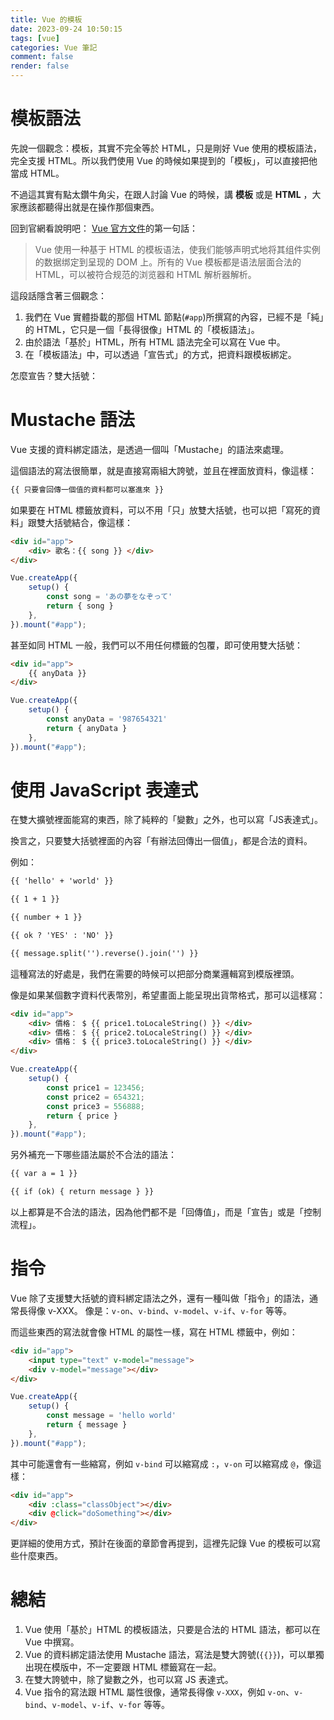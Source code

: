 ```yaml
---
title: Vue 的模板
date: 2023-09-24 10:50:15
tags: [vue]
categories: Vue 筆記
comment: false
render: false
---
```


# 模板語法
先說一個觀念：模板，其實不完全等於 HTML，只是剛好 Vue 使用的模板語法，完全支援 HTML。所以我們使用 Vue 的時候如果提到的「模板」，可以直接把他當成 HTML。

不過這其實有點太鑽牛角尖，在跟人討論 Vue 的時候，講 **模板** 或是 **HTML** ，大家應該都聽得出就是在操作那個東西。

回到官網看說明吧：
[Vue 官方文件](https://cn.vuejs.org/guide/essentials/template-syntax.html)的第一句話：
> Vue 使用一种基于 HTML 的模板语法，使我们能够声明式地将其组件实例的数据绑定到呈现的 DOM 上。所有的 Vue 模板都是语法层面合法的 HTML，可以被符合规范的浏览器和 HTML 解析器解析。

這段話隱含著三個觀念：
1. 我們在 Vue 實體掛載的那個 HTML 節點(`#app`)所撰寫的內容，已經不是「純」的 HTML，它只是一個「長得很像」HTML 的「模板語法」。
2. 由於語法「基於」HTML，所有 HTML 語法完全可以寫在 Vue 中。
3. 在「模板語法」中，可以透過「宣告式」的方式，把資料跟模板綁定。

怎麼宣告？雙大括號：

# Mustache 語法
Vue 支援的資料綁定語法，是透過一個叫「Mustache」的語法來處理。

這個語法的寫法很簡單，就是直接寫兩組大誇號，並且在裡面放資料，像這樣：
```html
{{ 只要會回傳一個值的資料都可以塞進來 }}
```

如果要在 HTML 標籤放資料，可以不用「只」放雙大括號，也可以把「寫死的資料」跟雙大括號結合，像這樣：

```html
<div id="app">
    <div> 歌名：{{ song }} </div>
</div>
```
```js
Vue.createApp({
    setup() {
        const song = 'あの夢をなぞって'
        return { song }
    },
}).mount("#app");

```

甚至如同 HTML 一般，我們可以不用任何標籤的包覆，即可使用雙大括號：

```html
<div id="app">
    {{ anyData }}
</div>
```
```js
Vue.createApp({
    setup() {
        const anyData = '987654321'
        return { anyData }
    },
}).mount("#app");
```


# 使用 JavaScript 表達式

在雙大擴號裡面能寫的東西，除了純粹的「變數」之外，也可以寫「JS表達式」。

換言之，只要雙大括號裡面的內容「有辦法回傳出一個值」，都是合法的資料。

例如：
```html
{{ 'hello' + 'world' }}

{{ 1 + 1 }}

{{ number + 1 }}

{{ ok ? 'YES' : 'NO' }}

{{ message.split('').reverse().join('') }}
```

這種寫法的好處是，我們在需要的時候可以把部分商業邏輯寫到模版裡頭。  

像是如果某個數字資料代表幣別，希望畫面上能呈現出貨幣格式，那可以這樣寫：
```html
<div id="app">
    <div> 價格： $ {{ price1.toLocaleString() }} </div>
    <div> 價格： $ {{ price2.toLocaleString() }} </div>
    <div> 價格： $ {{ price3.toLocaleString() }} </div>
</div>
```
```js
Vue.createApp({
    setup() {
        const price1 = 123456;
        const price2 = 654321;
        const price3 = 556888;
        return { price }
    },
}).mount("#app");
```

另外補充一下哪些語法屬於不合法的語法：
```html
{{ var a = 1 }}

{{ if (ok) { return message } }}
```
以上都算是不合法的語法，因為他們都不是「回傳值」，而是「宣告」或是「控制流程」。


# 指令
Vue 除了支援雙大括號的資料綁定語法之外，還有一種叫做「指令」的語法，通常長得像 v-XXX。 
像是：`v-on`、`v-bind`、`v-model`、`v-if`、`v-for` 等等。

而這些東西的寫法就會像 HTML 的屬性一樣，寫在 HTML 標籤中，例如：
```html
<div id="app">
    <input type="text" v-model="message">
    <div v-model="message"></div>
</div>
```
```js
Vue.createApp({
    setup() {
        const message = 'hello world'
        return { message }
    },
}).mount("#app");
```

其中可能還會有一些縮寫，例如 `v-bind` 可以縮寫成 `:`，`v-on` 可以縮寫成 `@`，像這樣：
```html
<div id="app">
    <div :class="classObject"></div>
    <div @click="doSomething"></div>
</div>
```

更詳細的使用方式，預計在後面的章節會再提到，這裡先記錄 Vue 的模板可以寫些什麼東西。


# 總結
1. Vue 使用「基於」HTML 的模板語法，只要是合法的 HTML 語法，都可以在 Vue 中撰寫。
2. Vue 的資料綁定語法使用 Mustache 語法，寫法是雙大誇號(`{{}}`)，可以單獨出現在模版中，不一定要跟 HTML 標籤寫在一起。
3. 在雙大誇號中，除了變數之外，也可以寫 JS 表達式。
4. Vue 指令的寫法跟 HTML 屬性很像，通常長得像 `v-XXX`，例如 `v-on`、`v-bind`、`v-model`、`v-if`、`v-for` 等等。